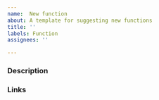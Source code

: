 ```yaml
---
name:  New function
about: A template for suggesting new functions
title: ''
labels: Function
assignees: ''

---
```


### Description

<!--- [mandatory] Describe the formula which should be added -->
<!--- You can base the request on the list of provided by Open Formula http://docs.oasis-open.org/office/v1.2/OpenDocument-v1.2-part2.html -->


### Links
<!--- [optional] Any links that are related  -->